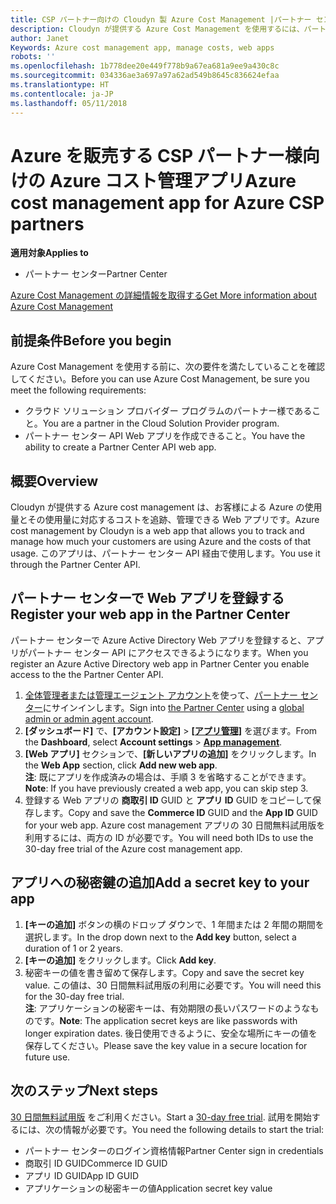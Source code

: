 ```yaml
---
title: CSP パートナー向けの Cloudyn 製 Azure Cost Management |パートナー センター
description: Cloudyn が提供する Azure Cost Management を使用するには、パートナー センター API へのアクセスをプロビジョニングする必要があります。
author: Janet
Keywords: Azure cost management app, manage costs, web apps
robots: ''
ms.openlocfilehash: 1b778dee20e449f778b9a67ea681a9ee9a430c8c
ms.sourcegitcommit: 034336ae3a697a97a62ad549b8645c836624efaa
ms.translationtype: HT
ms.contentlocale: ja-JP
ms.lasthandoff: 05/11/2018
---
```

# <a name="azure-cost-management-app-for-azure-csp-partners"></a><span data-ttu-id="dbbad-103">Azure を販売する CSP パートナー様向けの Azure コスト管理アプリ</span><span class="sxs-lookup"><span data-stu-id="dbbad-103">Azure cost management app for Azure CSP partners</span></span>  

**<span data-ttu-id="dbbad-104">適用対象</span><span class="sxs-lookup"><span data-stu-id="dbbad-104">Applies to</span></span>**

-  <span data-ttu-id="dbbad-105">パートナー センター</span><span class="sxs-lookup"><span data-stu-id="dbbad-105">Partner Center</span></span>

[<span data-ttu-id="dbbad-106">Azure Cost Management の詳細情報を取得する</span><span class="sxs-lookup"><span data-stu-id="dbbad-106">Get More information about Azure Cost Management</span></span>](https://go.microsoft.com/fwlink/p/?linkid=857893)

## <a name="before-you-begin"></a><span data-ttu-id="dbbad-107">前提条件</span><span class="sxs-lookup"><span data-stu-id="dbbad-107">Before you begin</span></span>
<span data-ttu-id="dbbad-108">Azure Cost Management を使用する前に、次の要件を満たしていることを確認してください。</span><span class="sxs-lookup"><span data-stu-id="dbbad-108">Before you can use Azure Cost Management, be sure you meet the following requirements:</span></span>

- <span data-ttu-id="dbbad-109">クラウド ソリューション プロバイダー プログラムのパートナー様であること。</span><span class="sxs-lookup"><span data-stu-id="dbbad-109">You are a partner in the Cloud Solution Provider program.</span></span>
- <span data-ttu-id="dbbad-110">パートナー センター API Web アプリを作成できること。</span><span class="sxs-lookup"><span data-stu-id="dbbad-110">You have the ability to create a Partner Center API web app.</span></span>

## <a name="overview"></a><span data-ttu-id="dbbad-111">概要</span><span class="sxs-lookup"><span data-stu-id="dbbad-111">Overview</span></span>

<span data-ttu-id="dbbad-112">Cloudyn が提供する Azure cost management は、お客様による Azure の使用量とその使用量に対応するコストを追跡、管理できる Web アプリです。</span><span class="sxs-lookup"><span data-stu-id="dbbad-112">Azure cost management by Cloudyn is a web app that allows you to track and manage how much your customers are using Azure and the costs of that usage.</span></span> <span data-ttu-id="dbbad-113">このアプリは、パートナー センター API 経由で使用します。</span><span class="sxs-lookup"><span data-stu-id="dbbad-113">You use it through the Partner Center API.</span></span>

## <a name="register-your-web-app-in-the-partner-center"></a><span data-ttu-id="dbbad-114">パートナー センターで Web アプリを登録する</span><span class="sxs-lookup"><span data-stu-id="dbbad-114">Register your web app in the Partner Center</span></span>
<span data-ttu-id="dbbad-115">パートナー センターで Azure Active Directory Web アプリを登録すると、アプリがパートナー センター API にアクセスできるようになります。</span><span class="sxs-lookup"><span data-stu-id="dbbad-115">When you register an Azure Active Directory web app in Partner Center you enable access to the the Partner Center API.</span></span> 
1.  <span data-ttu-id="dbbad-116">[全体管理者または管理エージェント アカウント](create-user-accounts-and-set-permissions.md)を使って、[パートナー センター](https://partnercenter.microsoft.com/en-us/pcv/dashboard/overview)にサインインします。</span><span class="sxs-lookup"><span data-stu-id="dbbad-116">Sign into [the Partner Center](https://partnercenter.microsoft.com/en-us/pcv/dashboard/overview) using a [global admin or admin agent account](create-user-accounts-and-set-permissions.md).</span></span>
2.  <span data-ttu-id="dbbad-117">**[ダッシュボード]** で、**[アカウント設定]** &gt; **[[アプリ管理]](https://partnercenter.microsoft.com/en-us/pcv/apiintegration/appmanagement)** を選びます。</span><span class="sxs-lookup"><span data-stu-id="dbbad-117">From the **Dashboard**, select **Account settings** &gt; **[App management](https://partnercenter.microsoft.com/en-us/pcv/apiintegration/appmanagement)**.</span></span>
3.  <span data-ttu-id="dbbad-118">**[Web アプリ]** セクションで、**[新しいアプリの追加]** をクリックします。</span><span class="sxs-lookup"><span data-stu-id="dbbad-118">In the **Web App** section, click **Add new web app**.</span></span>
<br> <span data-ttu-id="dbbad-119">**注**: 既にアプリを作成済みの場合は、手順 3 を省略することができます。</span><span class="sxs-lookup"><span data-stu-id="dbbad-119">**Note**: If you have previously created a web app, you can skip step 3.</span></span>
4.  <span data-ttu-id="dbbad-120">登録する Web アプリの **商取引 ID** GUID と **アプリ ID** GUID をコピーして保存します。</span><span class="sxs-lookup"><span data-stu-id="dbbad-120">Copy and save the **Commerce ID** GUID and the **App ID** GUID for your web app.</span></span> <span data-ttu-id="dbbad-121">Azure cost management アプリの 30 日間無料試用版を利用するには、両方の ID が必要です。</span><span class="sxs-lookup"><span data-stu-id="dbbad-121">You will need both IDs to use the 30-day free trial of the Azure cost management app.</span></span>

## <a name="add-a-secret-key-to-your-app"></a><span data-ttu-id="dbbad-122">アプリへの秘密鍵の追加</span><span class="sxs-lookup"><span data-stu-id="dbbad-122">Add a secret key to your app</span></span>
1.  <span data-ttu-id="dbbad-123">**[キーの追加]** ボタンの横のドロップ ダウンで、1 年間または 2 年間の期間を選択します。</span><span class="sxs-lookup"><span data-stu-id="dbbad-123">In the drop down next to the **Add key** button, select a duration of 1 or 2 years.</span></span>
2.  <span data-ttu-id="dbbad-124">**[キーの追加]** をクリックします。</span><span class="sxs-lookup"><span data-stu-id="dbbad-124">Click **Add key**.</span></span> 
3.  <span data-ttu-id="dbbad-125">秘密キーの値を書き留めて保存します。</span><span class="sxs-lookup"><span data-stu-id="dbbad-125">Copy and save the secret key value.</span></span> <span data-ttu-id="dbbad-126">この値は、30 日間無料試用版の利用に必要です。</span><span class="sxs-lookup"><span data-stu-id="dbbad-126">You will need this for the 30-day free trial.</span></span>
<br><span data-ttu-id="dbbad-127">**注**: アプリケーションの秘密キーは、有効期限の長いパスワードのようなものです。</span><span class="sxs-lookup"><span data-stu-id="dbbad-127">**Note**: The application secret keys are like passwords with longer expiration dates.</span></span> <span data-ttu-id="dbbad-128">後日使用できるように、安全な場所にキーの値を保存してください。</span><span class="sxs-lookup"><span data-stu-id="dbbad-128">Please save the key value in a secure location for future use.</span></span>

## <a name="next-steps"></a><span data-ttu-id="dbbad-129">次のステップ</span><span class="sxs-lookup"><span data-stu-id="dbbad-129">Next steps</span></span>
<span data-ttu-id="dbbad-130">[30 日間無料試用版](https://go.microsoft.com/fwlink/?linkid=857895) をご利用ください。</span><span class="sxs-lookup"><span data-stu-id="dbbad-130">Start a [30-day free trial](https://go.microsoft.com/fwlink/?linkid=857895).</span></span>
<span data-ttu-id="dbbad-131">試用を開始するには、次の情報が必要です。</span><span class="sxs-lookup"><span data-stu-id="dbbad-131">You need the following details to start the trial:</span></span>
- <span data-ttu-id="dbbad-132">パートナー センターのログイン資格情報</span><span class="sxs-lookup"><span data-stu-id="dbbad-132">Partner Center sign in credentials</span></span>
- <span data-ttu-id="dbbad-133">商取引 ID GUID</span><span class="sxs-lookup"><span data-stu-id="dbbad-133">Commerce ID GUID</span></span>
- <span data-ttu-id="dbbad-134">アプリ ID GUID</span><span class="sxs-lookup"><span data-stu-id="dbbad-134">App ID GUID</span></span>
- <span data-ttu-id="dbbad-135">アプリケーションの秘密キーの値</span><span class="sxs-lookup"><span data-stu-id="dbbad-135">Application secret key value</span></span>
